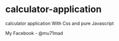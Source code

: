 # calculator-application
calculator application With Css and pure Javascript

My Facebook - @mu71mad
